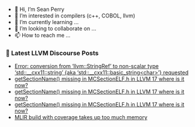- 👋 Hi, I’m Sean Perry
- 👀 I’m interested in compilers (c++, COBOL, llvm)
- 🌱 I’m currently learning ...
- 💞️ I’m looking to collaborate on ...
- 📫 How to reach me ...

<!---
s66perry/s66perry is a ✨ special ✨ repository because its `README.md` (this file) appears on your GitHub profile.
You can click the Preview link to take a look at your changes.
--->
### 📕 Latest LLVM Discourse Posts

<!-- DISCOURSE-LLVM:START -->
- [Error: conversion from ‘llvm::StringRef’ to non-scalar type ‘std::__cxx11::string’ {aka ‘std::__cxx11::basic_string&lt;char&gt;’} requested](https://discourse.llvm.org/t/error-conversion-from-llvm-stringref-to-non-scalar-type-std-string-aka-std-basic-string-char-requested/68466#post_1)
- [getSectionName&lpar;&rpar; missing in MCSectionELF.h in LLVM 17 where is it now?](https://discourse.llvm.org/t/getsectionname-missing-in-mcsectionelf-h-in-llvm-17-where-is-it-now/68465#post_3)
- [getSectionName&lpar;&rpar; missing in MCSectionELF.h in LLVM 17 where is it now?](https://discourse.llvm.org/t/getsectionname-missing-in-mcsectionelf-h-in-llvm-17-where-is-it-now/68465#post_2)
- [getSectionName&lpar;&rpar; missing in MCSectionELF.h in LLVM 17 where is it now?](https://discourse.llvm.org/t/getsectionname-missing-in-mcsectionelf-h-in-llvm-17-where-is-it-now/68465#post_1)
- [MLIR build with coverage takes up too much memory](https://discourse.llvm.org/t/mlir-build-with-coverage-takes-up-too-much-memory/68461#post_2)
<!-- DISCOURSE-LLVM:END -->
